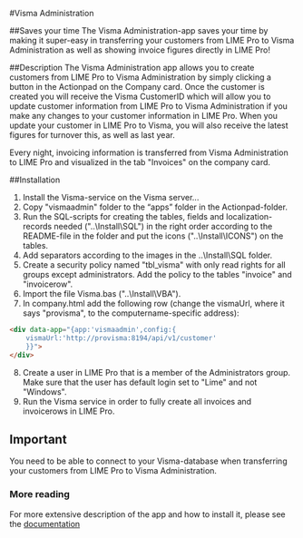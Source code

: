 #Visma Administration

##Saves your time
The Visma Administration-app saves your time by making it super-easy in transferring your customers from LIME Pro to Visma Administration as well as showing invoice figures directly in LIME Pro!

##Description
The Visma Administration app allows you to create customers from LIME Pro to Visma Administration by simply clicking a button in the Actionpad on the Company card. Once the customer is created you will receive the Visma CustomerID which will allow you to update customer information from LIME Pro to Visma Administration if you make any changes to your customer information in LIME Pro. When you update your customer in LIME Pro to Visma, you will also receive the latest figures for turnover this, as well as last year.

Every night, invoicing information is transferred from Visma Administration to LIME Pro and visualized in the tab "Invoices" on the company card.

##Installation
1. Install the Visma-service on the Visma server...
2. Copy "vismaadmin" folder to the “apps” folder in the Actionpad-folder.
3. Run the SQL-scripts for creating the tables, fields and localization-records needed ("..\Install\SQL") in the right order according to the README-file in the folder and put the icons ("..\Install\ICONS") on the tables.
4. Add separators according to the images in the ..\Install\SQL folder.
5. Create a security policy named "tbl_visma" with only read rights for all groups except administrators. Add the policy to the tables "invoice" and "invoicerow".
6. Import the file Visma.bas ("..\Install\VBA").
7. In company.html add the following row (change the vismaUrl, where it says "provisma", to the computername-specific address): 
``` html
<div data-app="{app:'vismaadmin',config:{
	vismaUrl:'http://provisma:8194/api/v1/customer'
	}}">
</div>
```
8. Create a user in LIME Pro that is a member of the Administrators group. Make sure that the user has default login set to "Lime" and not "Windows".
9. Run the Visma service in order to fully create all invoices and invoicerows in LIME Pro.

## Important
You need to be able to connect to your Visma-database when transferring your customers from LIME Pro to Visma Administration.

### More reading
For more extensive description of the app and how to install it, please see the <a href="http://docs.lundalogik.com/pro/addons/Visma-administration/start">documentation</a>
